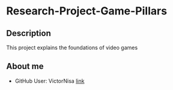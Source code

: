 # Research-Project-Game-Pillars

## Description

This project explains the foundations of video games

## About me

- GitHub User: VictorNisa   [link](github.com/VictorNisa)
